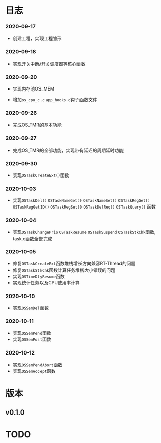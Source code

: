 # 日志

### 2020-09-17

- 创建工程，实现工程雏形


### 2020-09-18

- 实现开关中断/开关调度器等核心函数


### 2020-09-20

- 实现内存池OS_MEM

- 增加`os_cpu_c.c` `app_hooks.c`钩子函数文件

### 2020-09-26

- 完成OS_TMR的基本功能

### 2020-09-27

- 完成OS_TMR的全部功能，实现带有延迟的周期延时功能

### 2020-09-30

- 实现`OSTaskCreateExt()`函数

### 2020-10-03

- 实现`OSTaskDel()` `OSTaskNameGet()` `OSTaskNameSet()` `OSTaskRegGet()` `OSTaskRegGetID()` `OSTaskRegSet()` `OSTaskDelReq()` `OSTaskQuery()` 函数

### 2020-10-04

- 实现`OSTaskChangePrio` `OSTaskResume` `OSTaskSuspend` `OSTaskStkChk`函数, task.c函数全部完成

### 2020-10-05

- 修复`OSTaskCreateExt`函数堆栈增长方向兼容RT-Thread的问题
- 修复`OSTaskStkChk`函数计算任务堆栈大小错误的问题
- 实现`OSTimeDlyResume`函数
- 实现统计任务以及CPU使用率计算

### 2020-10-10

- 实现`OSSemDel`函数

### 2020-10-11

- 实现`OSSemPend`函数
- 实现`OSSemPost`函数

### 2020-10-12

- 实现`OSSemPendAbort`函数
- 实现`OSSemAccept`函数



# 版本

## v0.1.0





# TODO

